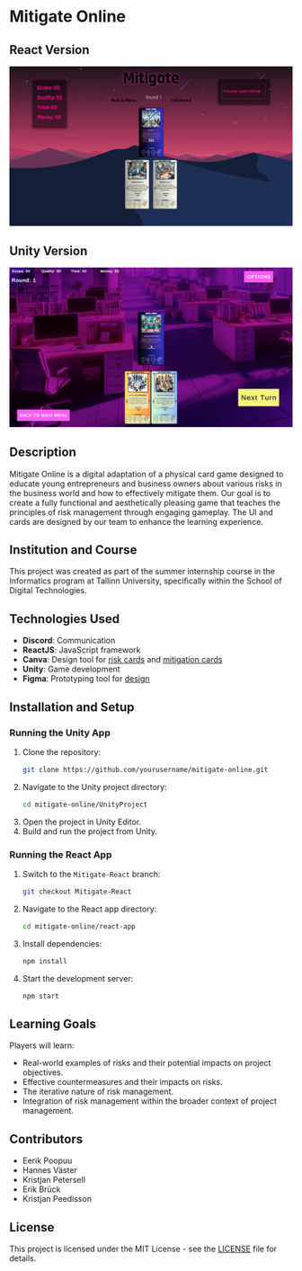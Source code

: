 # Mitigate Online

## React Version
![Mitigate Online Screenshot](Mitigate_game.png)

## Unity Version
![Mitigate Online Screenshot](Unity_game.png)

## Description
Mitigate Online is a digital adaptation of a physical card game designed to educate young entrepreneurs and business owners about various risks in the business world and how to effectively mitigate them. Our goal is to create a fully functional and aesthetically pleasing game that teaches the principles of risk management through engaging gameplay. The UI and cards are designed by our team to enhance the learning experience.

## Institution and Course
This project was created as part of the summer internship course in the Informatics program at Tallinn University, specifically within the School of Digital Technologies.

## Technologies Used
- **Discord**: Communication
- **ReactJS**: JavaScript framework
- **Canva**: Design tool for [risk cards](https://www.canva.com/design/DAGHzrgkmQU/S8lpU7WQIY3Jz9kPI5O-QQ/edit) and [mitigation cards](https://www.canva.com/design/DAGH0KPXCLM/hpNL3x3yqOB3j4lMMSY3SQ/edit)
- **Unity**: Game development
- **Figma**: Prototyping tool for [design](https://www.figma.com/design/uwN3eKdVG1K18j0c0wdXE6/Mitigate?node-id=0-1&t=dCoVEEmwbBbSax01-0)

## Installation and Setup
### Running the Unity App
1. Clone the repository:
    ```bash
    git clone https://github.com/yourusername/mitigate-online.git
    ```
2. Navigate to the Unity project directory:
    ```bash
    cd mitigate-online/UnityProject
    ```
3. Open the project in Unity Editor.
4. Build and run the project from Unity.

### Running the React App
1. Switch to the `Mitigate-React` branch:
    ```bash
    git checkout Mitigate-React
    ```
2. Navigate to the React app directory:
    ```bash
    cd mitigate-online/react-app
    ```
3. Install dependencies:
    ```bash
    npm install
    ```
4. Start the development server:
    ```bash
    npm start
    ```

## Learning Goals
Players will learn:
- Real-world examples of risks and their potential impacts on project objectives.
- Effective countermeasures and their impacts on risks.
- The iterative nature of risk management.
- Integration of risk management within the broader context of project management.

## Contributors
- Eerik Poopuu
- Hannes Väster
- Kristjan Petersell
- Erik Brück
- Kristjan Peedisson

## License
This project is licensed under the MIT License - see the [LICENSE](LICENSE) file for details.
